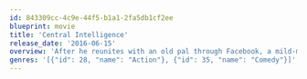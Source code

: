 ```yaml
---
id: 843309cc-4c9e-44f5-b1a1-2fa5db1cf2ee
blueprint: movie
title: 'Central Intelligence'
release_date: '2016-06-15'
overview: 'After he reunites with an old pal through Facebook, a mild-mannered accountant is lured into the world of international espionage.'
genres: '[{"id": 28, "name": "Action"}, {"id": 35, "name": "Comedy"}]'
---
```

